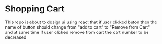 # Shopping Cart 

This repo is about to design ui using react that if user clicked buton then the name of button should change from "add to cart" to "Remove from Cart" and at same time if user clicked remove from cart the cart number to be decreased 